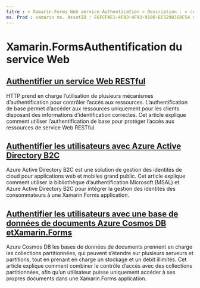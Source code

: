 ```yaml
---
titre : « Xamarin.Forms Web service Authentication » Description : « ce guide explique comment intégrer les services d’authentification dans une Xamarin.Forms application pour permettre aux utilisateurs de partager un serveur principal tout en ayant uniquement accès à leurs propres données. »
ms. Prod : xamarin ms. AssetID : E6FCFAE1-4F83-4F93-9190-EC5290360C54 ms. Technology : xamarin-Forms Author : davidbritch ms. Author : dabritch ms. Date : 06/27/2019 No-Loc : [ Xamarin.Forms , Xamarin.Essentials ]
---
```


# <a name="xamarinforms-web-service-authentication"></a>Xamarin.FormsAuthentification du service Web

## <a name="authenticate-a-restful-web-service"></a>[Authentifier un service Web RESTful](rest.md)

HTTP prend en charge l’utilisation de plusieurs mécanismes d’authentification pour contrôler l’accès aux ressources. L’authentification de base permet d’accéder aux ressources uniquement pour les clients disposant des informations d’identification correctes. Cet article explique comment utiliser l’authentification de base pour protéger l’accès aux ressources de service Web RESTful.

## <a name="authenticate-users-with-azure-active-directory-b2c"></a>[Authentifier les utilisateurs avec Azure Active Directory B2C](azure-ad-b2c.md)

Azure Active Directory B2C est une solution de gestion des identités de cloud pour applications web et mobiles grand public. Cet article explique comment utiliser la bibliothèque d’authentification Microsoft (MSAL) et Azure Active Directory B2C pour intégrer la gestion des identités des consommateurs à une Xamarin.Forms application.

## <a name="authenticate-users-with-an-azure-cosmos-db-document-database-and-xamarinformsazure-cosmosdb-authmd"></a>[Authentifier les utilisateurs avec une base de données de documents Azure Cosmos DB etXamarin.Forms](azure-cosmosdb-auth.md)

Azure Cosmos DB les bases de données de documents prennent en charge les collections partitionnées, qui peuvent s’étendre sur plusieurs serveurs et partitions, tout en prenant en charge un stockage et un débit illimités. Cet article explique comment combiner le contrôle d’accès avec des collections partitionnées, afin qu’un utilisateur puisse uniquement accéder à ses propres documents dans une Xamarin.Forms application.
